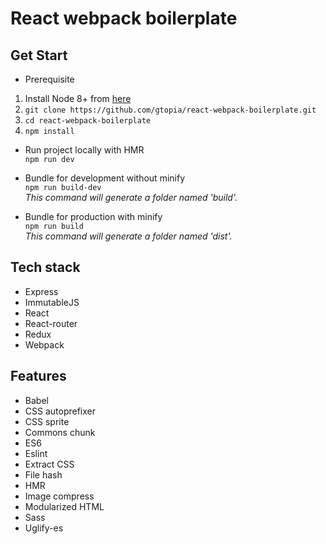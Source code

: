 # React webpack boilerplate  

## Get Start  
* Prerequisite  
1. Install Node 8+ from [here](https://nodejs.org/en/)
1. `git clone https://github.com/gtopia/react-webpack-boilerplate.git`
1. `cd react-webpack-boilerplate`
1. `npm install`

* Run project locally with HMR  
    `npm run dev`  

* Bundle for development without minify  
    `npm run build-dev`  
    _This command will generate a folder named 'build'._  

* Bundle for production with minify  
    `npm run build`  
    _This command will generate a folder named 'dist'._  

## Tech stack  
* Express
* ImmutableJS
* React
* React-router
* Redux
* Webpack

## Features  
* Babel
* CSS autoprefixer
* CSS sprite
* Commons chunk
* ES6
* Eslint
* Extract CSS
* File hash
* HMR
* Image compress
* Modularized HTML
* Sass
* Uglify-es
